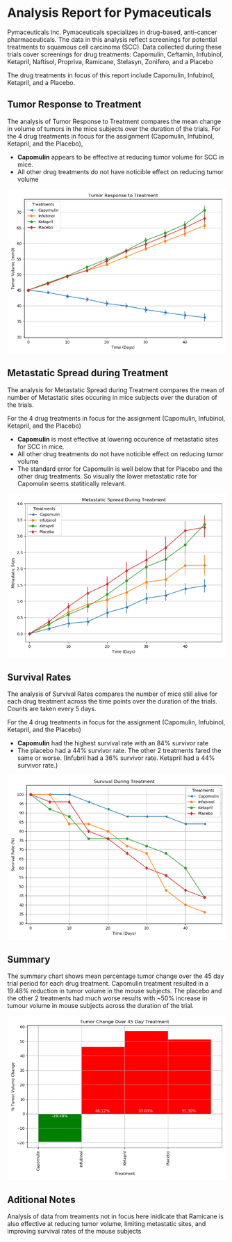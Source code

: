# Analysis Report for Pymaceuticals

Pymaceuticals Inc. Pymaceuticals specializes in drug-based, anti-cancer pharmaceuticals. The data in this analysis reflect screenings for potential treatments to squamous cell carcinoma (SCC).  Data collected during these trials cover screenings for drug treatments: Capomulin, Ceftamin, Infubinol, Ketapril, Naftisol, Propriva, Ramicane, Stelasyn, Zonifero, and a Placebo

The drug treatments in focus of this report include Capomulin, Infubinol, Ketapril, and a Placebo.


## Tumor Response to Treatment

The analysis of Tumor Response to Treatment compares the mean change in volume of tumors in the mice subjects over the duration of the trials.
For the 4 drug treatments in focus for the assignment (Capomulin, Infubinol, Ketapril, and the Placebo), 
* **Capomulin** appears to be effective at reducing tumor volume for SCC in mice.  
* All other drug treatments do not have noticible effect on reducing tumor volume

![Fig 1: Tumor Volume over Time](./Results/TumorVolume_vs_Time_4drugs.png)


## Metastatic Spread during Treatment
The analysis for Metastatic Spread during Treatment compares the mean of number of Metastatic sites occuring in mice subjects over the duration of the trials.  

For the 4 drug treatments in focus for the assignment (Capomulin, Infubinol, Ketapril, and the Placebo)
* **Capomulin** is most effective at lowering occurence of metastatic sites for SCC in mice.
* All other drug treatments do not have noticible effect on reducing tumor volume
* The standard error for Capomulin is well below that for Placebo and the other drug treatments.  So visually the lower metastatic rate for Capomulin seems statitically relevant.


![Fig 2: Metastatic Sites over Time](./Results/MetastaticSites_vs_Time_4drugs.png)

## Survival Rates
The analysis of Survival Rates compares the number of mice still alive for each drug treatment across the time points over the duration of the trials.  Counts are taken every 5 days.

For the 4 drug treatments in focus for the assignment (Capomulin, Infubinol, Ketapril, and the Placebo)
* **Capomulin** had the highest survival rate with an 84% survivor rate
* The placebo had a 44% survivor rate.  The other 2 treatments fared the same or worse.  (Infubril had a 36% survivor rate.  Ketapril had a 44% survivor rate.)


![Fig 3: Survival Rates](./Results/survivalRates_4drugs.png)


## Summary
The summary chart shows mean percentage tumor change over the 45 day trial period for each drug treatment.   Capomulin treatment resulted in a 19.48% reduction in tumor volume in the mouse subjects.   The placebo and the other 2 treatments had much worse results with ~50% increase in tumour volume in mouse subjects across the duration of the trial.


![Fig 4: Tumor Change over 45 day period](./Results/TumorChange_4drugs.png)


## Aditional Notes
Analysis of data from treaments not in focus here inidicate that Ramicane is also effective at reducing tumor volume, limiting metastatic sites, and improving survival rates of the mouse subjects


```python

```
